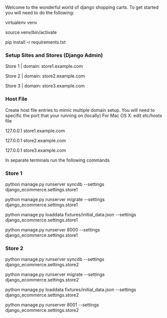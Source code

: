 Welcome to the wonderful world of django shopping carts.  To get started you will need to do the following:

virtualenv venv

source venv/bin/activate

pip install -r requirements.txt

### Setup Sites and Stores (Django Admin)

Store 1 | domain: store1.example.com

Store 2 | domain: store2.example.com

Store 3 | domain: store3.example.com

### Host File
Create host file entries to mimic multiple domain setup. You will need to specific the port that your running on (locally)
For Mac OS X: edit etc/hosts file

127.0.0.1 store1.example.com

127.0.0.1 store2.example.com

127.0.0.1 store3.example.com

In separate terminals run the following commands

### Store 1

python manage.py runserver syncdb --settings django_ecommerce.settings.store1

python manage.py runserver migrate --settings django_ecommerce.settings.store1

python manage.py loaddata fixtures/initial_data.json --settings django_ecommerce.settings.store1

python manage.py runserver 8000 --settings django_ecommerce.settings.store1

### Store 2

python manage.py runserver syncdb --settings django_ecommerce.settings.store2

python manage.py runserver migrate --settings django_ecommerce.settings.store2

python manage.py loaddata fixtures/initial_data.json --settings django_ecommerce.settings.store2

python manage.py runserver 8001 --settings django_ecommerce.settings.store2



